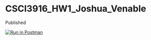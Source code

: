 # CSCI3916_HW1_Joshua_Venable
Published

[![Run in Postman](https://run.pstmn.io/button.svg)](https://app.getpostman.com/run-collection/b5bbf9b973504f634cb3#?env%5BHW1%5D=W3sia2V5IjoiJGVjaG9fYm9keSIsInZhbHVlIjoiaGVsbG8gd29ybGQiLCJlbmFibGVkIjp0cnVlfV0=)

